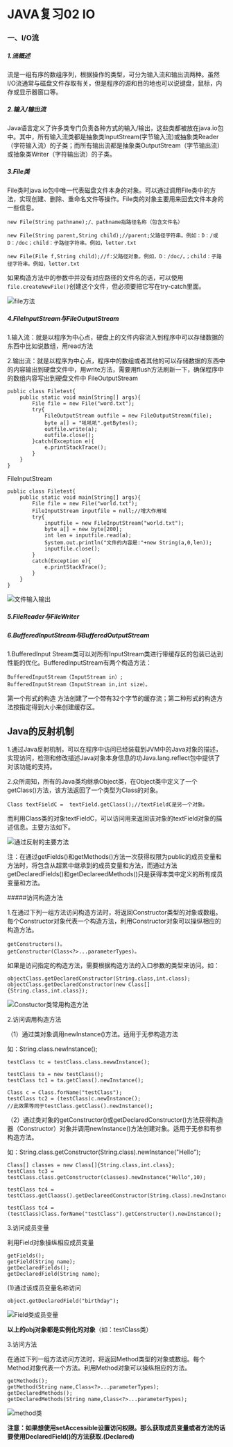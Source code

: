 # JAVA复习02 IO

### 一、I/O流

##### 1.流概述

流是一组有序的数组序列，根据操作的类型，可分为输入流和输出流两种。虽然I/O流通常与磁盘文件存取有关，但是程序的源和目的地也可以说键盘，鼠标，内存或显示器窗口等。

##### 2.输入/输出流

Java语言定义了许多类专门负责各种方式的输入/输出，这些类都被放在java.io包中。其中，所有输入流类都是抽象类InputStream(字节输入流)或抽象类Reader（字符输入流）的子类；而所有输出流都是抽象类OutputStream（字节输出流）或抽象类Writer（字符输出流）的子类。

##### 3.File类

File类时java.io包中唯一代表磁盘文件本身的对象。可以通过调用File类中的方法，实现创建、删除、重命名文件等操作。File类的对象主要用来回去文件本身的一些信息。

```
new File(String pathname);/、pathname指路径名称（包含文件名）
```

```
new File(String parent,String child);//parent;父路径字符串。例如：D：/或D：/doc；child：子路径字符串。例如，letter.txt
```

```
new File(File f,String child);//f:父路径对象。例如，D：/doc/。；child：子路径字符串。例如，letter.txt
```

如果构造方法中的参数中并没有对应路径的文件名的话，可以使用`file.createNewFile()`创建这个文件，但必须要把它写在try-catch里面。

![file方法](pic/file方法.png)

##### 4.FileInputStream与FileOutputStream

1.输入流：就是以程序为中心点，硬盘上的文件内容流入到程序中可以存储数据的东西中比如说数组，用read方法

2.输出流：就是以程序为中心点，程序中的数组或者其他的可以存储数据的东西中的内容输出到硬盘文件中，用write方法，需要用flush方法刷新一下，确保程序中的数组内容写出到硬盘文件中
FileOutputStream

```
public class Filetest{
    public static void main(String[] args){
        File file = new File("word.txt");
        try{
            FileOutputStream outfile = new FileOutputStream(file);
            byte a[] = "吼吼吼".getBytes();
            outfile.write(a);
            outfile.close();
        }catch(Exception e){
            e.printStackTrace();
        }
    }
}
```

FileInputStream

```
public class Filetest{
    public static void main(String[] args){
        File file = new File("world.txt");
        FileInputStream inputfile = null;//增大作用域
        try{
        	inputfile = new FileInputStream("world.txt");
            byte a[] = new byte[200];
            int len = inputfile.read(a);
            System.out.println("文件的内容是:"+new String(a,0,len));
            inputfile.close();
        }
        catch(Exception e){
            e.printStackTrace();
        }
    }
}
```

![文件输入输出](pic/文件输入输出.png)

##### 5.FileReader与FileWriter

##### 6.BufferedInputStream与BufferedOutputStream

1.BufferedInput Stream类可以对所有InputStream类进行带缓存区的包装已达到性能的优化。BufferedInputStream有两个构造方法：

```
BufferedInputStream（InputStream in）;
BufferedInputStream（InputStream in,int size）。
```

第一个形式的构造 方法创建了一个带有32个字节的缓存流；第二种形式的构造方法按指定得到大小来创建缓存区。

## Java的反射机制

1.通过Java反射机制，可以在程序中访问已经装载到JVM中的Java对象的描述，实现访问，检测和修改描述Java对象本身信息的功Java.lang.reflect包中提供了对该功能的支持。

2.众所周知，所有的Java类均继承Object类，在Object类中定义了一个getClass()方法，该方法返回了一个类型为Class的对象。

```
Class textFieldC =  textField.getClass();//textFieldC是另一个对象。
```

而利用Class类的对象textFieldC，可以访问用来返回该对象的textField对象的描述信息。主要方法如下。

![通过反射的主要方法](pic/通过反射的主要方法.png)

注：在通过getFields()和getMethods()方法一次获得权限为public的成员变量和方法时，将包含从超累中继承到的成员变量和方法，而通过方法getDeclaredFields()和getDeclareedMethods()只是获得本类中定义的所有成员变量和方法。

#####访问构造方法

1.在通过下列一组方法访问构造方法时，将返回Constructor类型的对象或数组。每个Constructor对象代表一个构造方法，利用Constructor对象可以操纵相应的构造方法。

```
getConstructors()。
getConstructor(Class<?>...parameterTypes)。
```

如果是访问指定的构造方法，需要根据构造方法的入口参数的类型来访问。如：

```
objectClass.getDeclaredConstructor(String.class,int.class);
objectClass.getDeclaredConstructor(new Class[]{String.class,int.class});
```

![Constuctor类常用构造方法](pic/Constuctor类常用构造方法.png)

2.访问调用构造方法 

（1）通过类对象调用newInstance()方法。适用于无参构造方法

如：String.class.newInstance();

```
testClass tc = testClass.class.newwInstance();

testClass ta = new testClass();
testClass tc1 = ta.getClass().newInstance();

Class c = Class.forName("testClass");
testClass tc2 = (testClass)c.newInstance();
//此效果等同于testClass.getClass().newInstance();
```

（2）通过类对象的getConstructor()或getDeclaredConstructor()方法获得构造器（Constructor）对象并调用newInstance()方法创建对象。适用于无参和有参构造方法。

如：String.class.getConstructor(String.class).newInstance("Hello");

```
Class[] classes = new Class[]{String.class,int.class};
testClass tc3 = testClass.class.getConstructor(classes).newInstance("Hello",10);

testClass tc4 = testClass.getClaass().getDeclareedConstructor(String.class).newInstance("hello");

testClass tc4 = (testClass)Class.forName("testClass").getConstructor().newInstance();
```

3.访问成员变量

利用Field对象操纵相应成员变量

```
getFields();
getField(String name);
getDeclaredFields();
getDeclaredField(String name);
```

(1)通过该成员变量名称访问

```
object.getDeclaredField("birthday");
```

![Field类成员变量](pic/Field类成员变量.png)

**以上的obj对象都是实例化的对象**（如：testClass类）

3.访问方法

在通过下列一组方法访问方法时，将返回Method类型的对象或数组。每个Method对象代表一个方法。利用Method对象可以操纵相应的方法。

```
getMethods();
getMethod(String name,Class<?>...parameterTypes);
getDeclaredMethods();
getDeclaredMethods(String name,Class<?>...parameterTypes);
```

![method类](pic/method类.png)

**注意：如果想使用setAccessible设置访问权限。那么获取成员变量或者方法的话要使用DeclaredField()的方法获取.(Declared)**